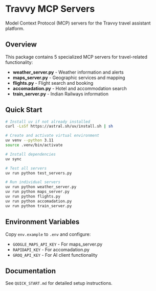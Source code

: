 # Travvy MCP Servers

Model Context Protocol (MCP) servers for the Travvy travel assistant platform.

## Overview

This package contains 5 specialized MCP servers for travel-related functionality:

- **weather_server.py** - Weather information and alerts
- **maps_server.py** - Geographic services and mapping  
- **flights.py** - Flight search and booking
- **accomadation.py** - Hotel and accommodation search
- **train_server.py** - Indian Railways information

## Quick Start

```bash
# Install uv if not already installed
curl -LsSf https://astral.sh/uv/install.sh | sh

# Create and activate virtual environment
uv venv --python 3.11
source .venv/bin/activate

# Install dependencies
uv sync

# Test all servers
uv run python test_servers.py

# Run individual servers
uv run python weather_server.py
uv run python maps_server.py
uv run python flights.py
uv run python accomadation.py
uv run python train_server.py
```

## Environment Variables

Copy `env.example` to `.env` and configure:

- `GOOGLE_MAPS_API_KEY` - For maps_server.py
- `RAPIDAPI_KEY` - For accomadation.py
- `GROQ_API_KEY` - For AI client functionality

## Documentation

See `QUICK_START.md` for detailed setup instructions.
